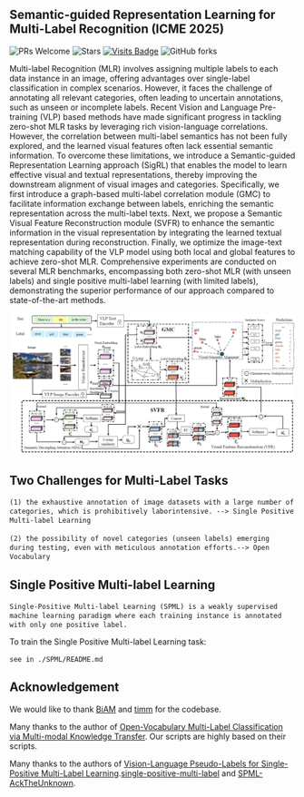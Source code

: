 ## Semantic-guided Representation Learning for Multi-Label Recognition (ICME 2025)

![PRs Welcome](https://img.shields.io/badge/PRs-Welcome-green) 
![Stars](https://img.shields.io/github/stars/MVL-Lab/SigRL)
[![Visits Badge](https://badges.pufler.dev/visits/MVL-Lab/SigRL)](https://badges.pufler.dev/visits/MVL-Lab/SigRL)
![GitHub forks](https://img.shields.io/github/forks/MVL-Lab/SigRL?color=blue&label=Forks) 


Multi-label Recognition (MLR) involves assigning multiple labels to each data instance in an image, offering advantages over single-label classification in complex scenarios. However, it faces the challenge of annotating all relevant categories, often leading to uncertain annotations, such as unseen or incomplete labels. Recent Vision and Language Pre-training (VLP) based methods have made significant progress in tackling zero-shot MLR tasks by leveraging rich vision-language correlations. However, the correlation between multi-label semantics has not been fully explored, and the learned visual features often lack essential semantic information. To overcome these limitations, we introduce a Semantic-guided Representation Learning approach (SigRL) that enables the model to learn effective visual and textual representations, thereby improving the downstream alignment of visual images and categories. Specifically, we first introduce a graph-based multi-label correlation module (GMC) to facilitate information exchange between labels, enriching the semantic representation across the multi-label texts. Next, we propose a Semantic Visual Feature Reconstruction module (SVFR) to enhance the semantic information in the visual representation by integrating the learned textual representation during reconstruction. Finally, we optimize the image-text matching capability of the VLP model using both local and global features to achieve zero-shot MLR. Comprehensive experiments are conducted on several MLR benchmarks, encompassing both zero-shot MLR (with unseen labels) and single positive multi-label learning (with limited labels), demonstrating the superior performance of our approach compared to state-of-the-art methods.

![method](./imgs/1.jpg)


## Two Challenges for Multi-Label Tasks 

```
(1) the exhaustive annotation of image datasets with a large number of categories, which is prohibitively laborintensive. --> Single Positive Multi-label Learning

(2) the possibility of novel categories (unseen labels) emerging during testing, even with meticulous annotation efforts.--> Open Vocabulary
```


## Single Positive Multi-label Learning

```
Single-Positive Multi-label Learning (SPML) is a weakly supervised machine learning paradigm where each training instance is annotated with only one positive label.
```

To train the Single Positive Multi-label Learning task: 

```
see in ./SPML/README.md
```



## Acknowledgement

We would like to thank [BiAM](https://github.com/akshitac8/BiAM) and [timm](https://github.com/rwightman/pytorch-image-models) for the codebase.

Many thanks to the author of 
[Open-Vocabulary Multi-Label Classification via Multi-modal Knowledge Transfer](https://github.com/sunanhe/MKT).
Our scripts are highly based on their scripts.

Many thanks to the authors of [Vision-Language Pseudo-Labels for Single-Positive Multi-Label Learning](https://github.com/mvrl/VLPL).[single-positive-multi-label](https://github.com/elijahcole/single-positive-multi-label) and [SPML-AckTheUnknown](https://github.com/Correr-Zhou/SPML-AckTheUnknown).

